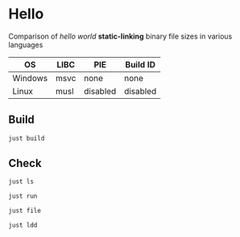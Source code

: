 
# Hello

Comparison of *hello world* **static-linking** binary file sizes in various languages


| OS      | LIBC | PIE      | Build ID |
|---------|------|----------|----------|
| Windows | msvc | none     | none     | 
| Linux   | musl | disabled | disabled |


## Build

```sh
just build
```

## Check 

```sh
just ls

just run

just file

just ldd
```


